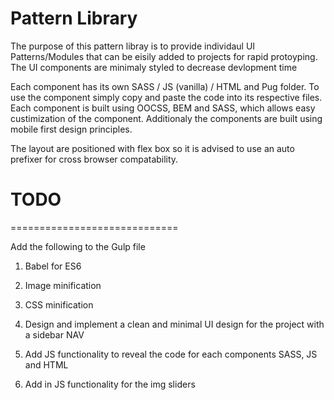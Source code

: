 #  Pattern Library  



The purpose of this pattern libray is to provide individaul UI Patterns/Modules that can be eisily added to projects for rapid protoyping. The UI components are minimaly styled to decrease devlopment time 

Each component has its own SASS / JS (vanilla) / HTML and Pug folder. To use the component simply copy and paste the code into its respective files. Each component is built using OOCSS, BEM and SASS, which allows easy custimization of the component. Additionaly the components are built using mobile first design principles. 

The layout are positioned with flex box so it is advised to use an auto prefixer for cross browser compatability. 



    
# TODO   
=============================


Add the following to the Gulp file
1. Babel for ES6
2. Image minification
3. CSS minification 

1. Design and implement a clean and minimal UI design for the project with a sidebar NAV 
2. Add JS functionality to reveal the code for each components SASS, JS and HTML 
3. Add in JS functionality for the img sliders 
